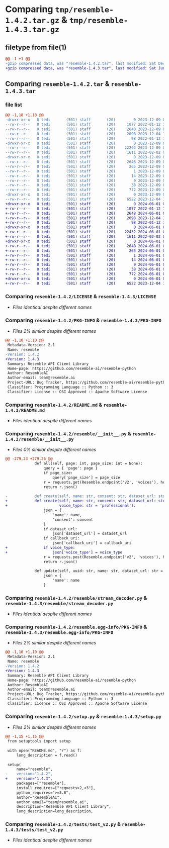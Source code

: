 # Comparing `tmp/resemble-1.4.2.tar.gz` & `tmp/resemble-1.4.3.tar.gz`

## filetype from file(1)

```diff
@@ -1 +1 @@
-gzip compressed data, was "resemble-1.4.2.tar", last modified: Sat Dec  9 00:59:38 2023, max compression
+gzip compressed data, was "resemble-1.4.3.tar", last modified: Sat Jun  1 01:37:43 2024, max compression
```

## Comparing `resemble-1.4.2.tar` & `resemble-1.4.3.tar`

### file list

```diff
@@ -1,18 +1,18 @@
-drwxr-xr-x   0 tedi       (501) staff       (20)        0 2023-12-09 00:59:38.960393 resemble-1.4.2/
--rw-r--r--   0 tedi       (501) staff       (20)     1077 2022-01-12 16:46:53.000000 resemble-1.4.2/LICENSE
--rw-r--r--   0 tedi       (501) staff       (20)     2648 2023-12-09 00:59:38.960142 resemble-1.4.2/PKG-INFO
--rw-r--r--   0 tedi       (501) staff       (20)     2098 2023-12-04 16:51:49.000000 resemble-1.4.2/README.md
--rw-r--r--   0 tedi       (501) staff       (20)       98 2022-01-12 16:46:53.000000 resemble-1.4.2/pyproject.toml
-drwxr-xr-x   0 tedi       (501) staff       (20)        0 2023-12-09 00:59:38.958456 resemble-1.4.2/resemble/
--rw-r--r--   0 tedi       (501) staff       (20)    22292 2023-12-09 00:59:08.000000 resemble-1.4.2/resemble/__init__.py
--rw-r--r--   0 tedi       (501) staff       (20)     1611 2022-02-02 03:22:01.000000 resemble-1.4.2/resemble/stream_decoder.py
-drwxr-xr-x   0 tedi       (501) staff       (20)        0 2023-12-09 00:59:38.959907 resemble-1.4.2/resemble.egg-info/
--rw-r--r--   0 tedi       (501) staff       (20)     2648 2023-12-09 00:59:38.000000 resemble-1.4.2/resemble.egg-info/PKG-INFO
--rw-r--r--   0 tedi       (501) staff       (20)      265 2023-12-09 00:59:38.000000 resemble-1.4.2/resemble.egg-info/SOURCES.txt
--rw-r--r--   0 tedi       (501) staff       (20)        1 2023-12-09 00:59:38.000000 resemble-1.4.2/resemble.egg-info/dependency_links.txt
--rw-r--r--   0 tedi       (501) staff       (20)       14 2023-12-09 00:59:38.000000 resemble-1.4.2/resemble.egg-info/requires.txt
--rw-r--r--   0 tedi       (501) staff       (20)        9 2023-12-09 00:59:38.000000 resemble-1.4.2/resemble.egg-info/top_level.txt
--rw-r--r--   0 tedi       (501) staff       (20)       38 2023-12-09 00:59:38.960437 resemble-1.4.2/setup.cfg
--rw-r--r--   0 tedi       (501) staff       (20)      772 2023-12-09 00:59:08.000000 resemble-1.4.2/setup.py
-drwxr-xr-x   0 tedi       (501) staff       (20)        0 2023-12-09 00:59:38.959484 resemble-1.4.2/tests/
--rw-r--r--   0 tedi       (501) staff       (20)     6522 2023-12-04 16:51:49.000000 resemble-1.4.2/tests/test_v2.py
+drwxr-xr-x   0 tedi       (501) staff       (20)        0 2024-06-01 01:37:43.412728 resemble-1.4.3/
+-rw-r--r--   0 tedi       (501) staff       (20)     1077 2022-01-12 16:46:53.000000 resemble-1.4.3/LICENSE
+-rw-r--r--   0 tedi       (501) staff       (20)     2648 2024-06-01 01:37:43.412541 resemble-1.4.3/PKG-INFO
+-rw-r--r--   0 tedi       (501) staff       (20)     2098 2023-12-04 16:51:49.000000 resemble-1.4.3/README.md
+-rw-r--r--   0 tedi       (501) staff       (20)       98 2022-01-12 16:46:53.000000 resemble-1.4.3/pyproject.toml
+drwxr-xr-x   0 tedi       (501) staff       (20)        0 2024-06-01 01:37:43.411284 resemble-1.4.3/resemble/
+-rw-r--r--   0 tedi       (501) staff       (20)    22432 2024-06-01 01:37:18.000000 resemble-1.4.3/resemble/__init__.py
+-rw-r--r--   0 tedi       (501) staff       (20)     1611 2022-02-02 03:22:01.000000 resemble-1.4.3/resemble/stream_decoder.py
+drwxr-xr-x   0 tedi       (501) staff       (20)        0 2024-06-01 01:37:43.412362 resemble-1.4.3/resemble.egg-info/
+-rw-r--r--   0 tedi       (501) staff       (20)     2648 2024-06-01 01:37:43.000000 resemble-1.4.3/resemble.egg-info/PKG-INFO
+-rw-r--r--   0 tedi       (501) staff       (20)      265 2024-06-01 01:37:43.000000 resemble-1.4.3/resemble.egg-info/SOURCES.txt
+-rw-r--r--   0 tedi       (501) staff       (20)        1 2024-06-01 01:37:43.000000 resemble-1.4.3/resemble.egg-info/dependency_links.txt
+-rw-r--r--   0 tedi       (501) staff       (20)       14 2024-06-01 01:37:43.000000 resemble-1.4.3/resemble.egg-info/requires.txt
+-rw-r--r--   0 tedi       (501) staff       (20)        9 2024-06-01 01:37:43.000000 resemble-1.4.3/resemble.egg-info/top_level.txt
+-rw-r--r--   0 tedi       (501) staff       (20)       38 2024-06-01 01:37:43.412760 resemble-1.4.3/setup.cfg
+-rw-r--r--   0 tedi       (501) staff       (20)      772 2024-06-01 01:37:18.000000 resemble-1.4.3/setup.py
+drwxr-xr-x   0 tedi       (501) staff       (20)        0 2024-06-01 01:37:43.412087 resemble-1.4.3/tests/
+-rw-r--r--   0 tedi       (501) staff       (20)     6522 2023-12-04 16:51:49.000000 resemble-1.4.3/tests/test_v2.py
```

### Comparing `resemble-1.4.2/LICENSE` & `resemble-1.4.3/LICENSE`

 * *Files identical despite different names*

### Comparing `resemble-1.4.2/PKG-INFO` & `resemble-1.4.3/PKG-INFO`

 * *Files 2% similar despite different names*

```diff
@@ -1,10 +1,10 @@
 Metadata-Version: 2.1
 Name: resemble
-Version: 1.4.2
+Version: 1.4.3
 Summary: Resemble API Client Library
 Home-page: https://github.com/resemble-ai/resemble-python
 Author: ResembleAI
 Author-email: team@resemble.ai
 Project-URL: Bug Tracker, https://github.com/resemble-ai/resemble-python/issues
 Classifier: Programming Language :: Python :: 3
 Classifier: License :: OSI Approved :: Apache Software License
```

### Comparing `resemble-1.4.2/README.md` & `resemble-1.4.3/README.md`

 * *Files identical despite different names*

### Comparing `resemble-1.4.2/resemble/__init__.py` & `resemble-1.4.3/resemble/__init__.py`

 * *Files 0% similar despite different names*

```diff
@@ -279,23 +279,26 @@
             def all(self, page: int, page_size: int = None):
                 query = { 'page': page }
                 if page_size:
                     query['page_size'] = page_size
                 r = requests.get(Resemble.endpoint('v2', 'voices'), headers=Resemble._headers, params=query)
                 return r.json()
 
-            def create(self, name: str, consent: str, dataset_url: str = None, callback_uri: str = None):
+            def create(self, name: str, consent: str, dataset_url: str = None, callback_uri: str = None,
+                       voice_type: str = 'professional'):
                 json = {
                     'name': name,
                     'consent': consent
                 }
                 if dataset_url:
                     json['dataset_url'] = dataset_url
                 if callback_uri:
                     json['callback_uri'] = callback_uri
+                if voice_type:
+                    json['voice_type'] = voice_type
                 r = requests.post(Resemble.endpoint('v2', 'voices'), headers=Resemble._headers, json=json)
                 return r.json()
 
             def update(self, uuid: str, name: str, dataset_url: str = None):
                 json = {
                     'name': name
                 }
```

### Comparing `resemble-1.4.2/resemble/stream_decoder.py` & `resemble-1.4.3/resemble/stream_decoder.py`

 * *Files identical despite different names*

### Comparing `resemble-1.4.2/resemble.egg-info/PKG-INFO` & `resemble-1.4.3/resemble.egg-info/PKG-INFO`

 * *Files 2% similar despite different names*

```diff
@@ -1,10 +1,10 @@
 Metadata-Version: 2.1
 Name: resemble
-Version: 1.4.2
+Version: 1.4.3
 Summary: Resemble API Client Library
 Home-page: https://github.com/resemble-ai/resemble-python
 Author: ResembleAI
 Author-email: team@resemble.ai
 Project-URL: Bug Tracker, https://github.com/resemble-ai/resemble-python/issues
 Classifier: Programming Language :: Python :: 3
 Classifier: License :: OSI Approved :: Apache Software License
```

### Comparing `resemble-1.4.2/setup.py` & `resemble-1.4.3/setup.py`

 * *Files 2% similar despite different names*

```diff
@@ -1,15 +1,15 @@
 from setuptools import setup
 
 with open("README.md", "r") as f:
     long_description = f.read()
 
 setup(
     name="resemble",
-    version="1.4.2",
+    version="1.4.3",
     packages=["resemble"],
     install_requires=["requests>2,<3"],
     python_requires=">=3.6",
     author="ResembleAI",
     author_email="team@resemble.ai",
     description="Resemble API Client Library",
     long_description=long_description,
```

### Comparing `resemble-1.4.2/tests/test_v2.py` & `resemble-1.4.3/tests/test_v2.py`

 * *Files identical despite different names*

